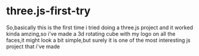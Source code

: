 # three.js-first-try
So,basically this is the first time i tried doing a three.js project and it worked kinda amzing,so i've made a 3d rotating cube with my logo on all the faces,it might look a bit simple,but surely it is one of the most interesting js project that i've made
